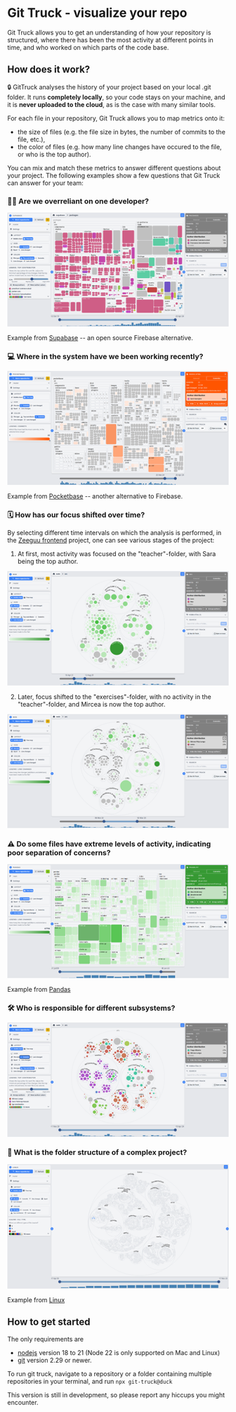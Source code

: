 # Git Truck - visualize your repo

Git Truck allows you to get an understanding of how your repository is structured, where there has been the most activity at different points in time, and who worked on which parts of the code base.

## How does it work?

🔒 GitTruck analyses the history of your project based on your local .git folder. It runs **completely locally**, so your code stays on your machine, and it is **never uploaded to the cloud**, as is the case with many similar tools.

For each file in your repository, Git Truck allows you to map metrics onto it:

- the size of files (e.g. the file size in bytes, the number of commits to the file, etc.),
- the color of files (e.g. how many line changes have occured to the file, or who is the top author).

You can mix and match these metrics to answer different questions about your project. The following examples show a few questions that Git Truck can answer for your team:

### 👨‍💻 Are we overreliant on one developer?

![supabase](./teaser-images/supabase.png)

Example from [Supabase](https://github.com/supabase/supabase) -- an open source Firebase alternative.

### 💻 Where in the system have we been working recently?

![pocketbase](./teaser-images/pocketbase.png)

Example from [Pocketbase](https://github.com/pocketbase/pocketbase) -- another alternative to Firebase.

### 🗓️ How has our focus shifted over time?

By selecting different time intervals on which the analysis is performed, in the [Zeeguu frontend](https://github.com/zeeguu/web/) project, one can see various stages of the project:

1. At first, most activity was focused on the "teacher"-folder, with Sara being the top author.

![web2](./teaser-images/web2.png)

2. Later, focus shifted to the "exercises"-folder, with no activity in the "teacher"-folder, and Mircea is now the top author.

![web1](./teaser-images/web1.png)

### ⚠️ Do some files have extreme levels of activity, indicating poor separation of concerns?

![pandas](./teaser-images/pandas.png)

Example from [Pandas](https://github.com/pandas-dev/pandas)

### 🛠️ Who is responsible for different subsystems?

![topauth](./teaser-images/topauth.png)

### 📂 What is the folder structure of a complex project?

![linux](./teaser-images/linux.png)

Example from [Linux](https://github.com/torvalds/linux)

## How to get started

The only requirements are

- [nodejs](https://nodejs.org/en/) version 18 to 21 (Node 22 is only supported on Mac and Linux)
- [git](https://git-scm.com/downloads) version 2.29 or newer.

To run git truck, navigate to a repository or a folder containing multiple repositories in your terminal, and run `npx git-truck@duck`

This version is still in development, so please report any hiccups you might encounter.
